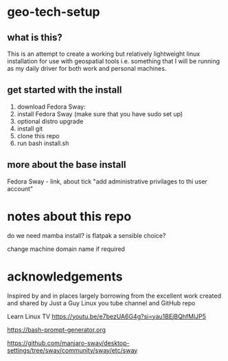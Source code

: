 # geo-tech-setup
## what is this?
This is an attempt to create a working but relatively lightweight linux installation for use with geospatial tools i.e. something that I will be running as my daily driver for both work and personal machines.

## get started with the install 
1) download Fedora Sway:
2) install Fedora Sway (make sure that you have sudo set up)
3) optional distro upgrade
4) install git
5) clone this repo 
6) run bash install.sh

## more about the base install
Fedora Sway - link, about
tick "add administrative privilages to thi user account"

# notes about this repo 
do we need mamba install?
is flatpak a sensible choice?

change machine domain name if required


# acknowledgements
Inspired by and in places largely borrowing from the excellent work created and shared by Just a Guy Linux you tube channel and GitHub repo

Learn Linux TV https://youtu.be/e7bezUA6G4g?si=yau1BEjBQhfMlJP5

https://bash-prompt-generator.org

https://github.com/manjaro-sway/desktop-settings/tree/sway/community/sway/etc/sway

